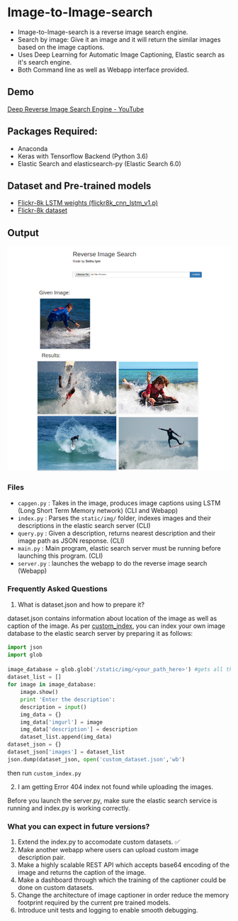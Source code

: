 # Image-to-Image-search
* Image-to-Image-search is a reverse image search engine. 
* Search by image: Give it an image and it will return the similar images based on the image captions.
* Uses Deep Learning for Automatic Image Captioning, Elastic search as it's search engine.
* Both Command line as well as Webapp interface provided.

## Demo
[Deep Reverse Image Search Engine - YouTube](https://www.youtube.com/watch?v=xNUL2IHl4tQ)


## Packages Required:
* Anaconda
* Keras with Tensorflow Backend (Python 3.6)
* Elastic Search and elasticsearch-py (Elastic Search 6.0)

## Dataset and Pre-trained models
* [Flickr-8k LSTM weights (flickr8k\_cnn\_lstm\_v1.p)](https://cs.stanford.edu/people/karpathy/neuraltalk/flickr8k_cnn_lstm_v1.zip)
* [Flickr-8k dataset](https://forms.illinois.edu/sec/1713398)

## Output
<img src="webapp.png">

### Files
* `capgen.py` : Takes in the image, produces image captions using LSTM (Long Short Term Memory network) (CLI and Webapp)
* `index.py` : Parses the `static/img/` folder, indexes images and their descriptions in the elastic search server (CLI)
* `query.py` : Given a description, returns nearest description and their image path as JSON response. (CLI)
* `main.py` : Main program, elastic search server must be running before launching this program. (CLI)
* `server.py` : launches the webapp to do the reverse image search (Webapp) 

### Frequently Asked Questions
1. What is dataset.json and how to prepare it?

dataset.json contains information about location of the image as well as caption of the image. As per [custom_index](https://github.com/sethuiyer/Image-to-Image-search/blob/master/custom_index.py), you can index your own image database to the elastic search server by preparing it as follows:

```python
import json
import glob

image_database = glob.glob('/static/img/<your_path_here>') #gets all the image path from the desired folder
dataset_list = []
for image in image_database:
    image.show()
    print 'Enter the description':
    description = input()
    img_data = {}
    img_data['imgurl'] = image
    img_data['description'] = description
    dataset_list.append(img_data)
dataset_json = {}
dataset_json['images'] = dataset_list
json.dump(dataset_json, open('custom_dataset.json','wb')
```

then run `custom_index.py`

2. I am getting Error 404 index not found while uploading the images. 

Before you launch the server.py, make sure the elastic search service is running and index.py is working correctly.

### What you can expect in future versions?
1. Extend the index.py to accomodate custom datasets. :white_check_mark:
2. Make another webapp where users can upload custom image description pair.
2. Make a highly scalable REST API which accepts base64 encoding of the image and returns the caption of the image.
3. Make a dashboard through which the training of the captioner could be done on custom datasets.
4. Change the architecture of image captioner in order reduce the memory footprint required by the current pre trained models. 
5. Introduce unit tests and logging to enable smooth debugging.
    

